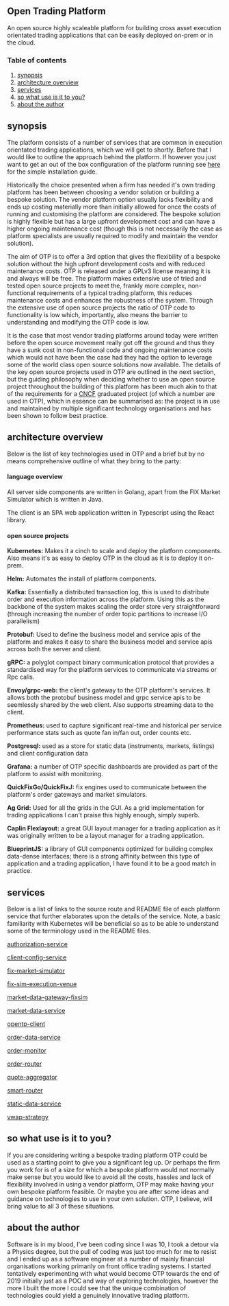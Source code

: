 ## Open Trading Platform

An open source highly scaleable platform for building cross asset execution orientated trading applications that can be easily deployed on-prem or in the cloud.

### Table of contents
1. [synopsis](#synopsis)
2. [architecture overview](#architectureoverview)
3. [services](#services)
4. [so what use is it to you?](#sowhatuseisittoyou)
5. [about the author](#abouttheauthor)

## synopsis <a name="synopsis"></a>

The platform consists of a number of services that are common in execution orientated trading applications, which we will get to shortly.  Before that I would like to outline the approach behind the platform.  If however you just want to get an out of the box configuration of the platform running see [here](https://github.com/ettec/open-trading-platform/blob/master/install/README.md) for the simple installation guide.

Historically the choice presented when a firm has needed it's own trading platform has been between choosing a vendor solution or building a bespoke solution.  The vendor platform option usually lacks flexibility and ends up costing materially more than initially allowed for once the costs of running and customising the platform are considered.  The bespoke solution is highly flexible but has a large upfront development cost and can have a higher ongoing maintenance cost (though this is not necessarily the case as platform specialists are usually required to modify and maintain the vendor solution). 

 The aim of OTP is to offer a 3rd option that gives the flexibility of a bespoke solution without the high upfront development costs and with reduced maintenance costs.  OTP is released under a GPLv3 license meaning it is and always will be free.  The platform makes extensive use of tried and tested open source projects to meet the, frankly more complex, non-functional requirements of a typical trading platform, this reduces maintenance costs and enhances the robustness of the system.  Through the extensive use of open source projects the ratio of OTP code to functionality is low which, importantly, also means the barrier to understanding and modifying the OTP code is low.

It is the case that most vendor trading platforms around today were written before the open source movement really got off the ground and thus they have a sunk cost in non-functional code and ongoing maintenance costs which would not have been the case had they had the option to leverage some of the world class open source solutions now available.  The details of the key open source projects used in OTP are outlined in the next section, but the guiding philosophy when deciding whether to use an open source project throughout the building of this platform has been much akin to that of the requirements for a [CNCF](https://www.cncf.io/) graduated project (of which a number are used in OTP), which in essence can be summarised as:  the project is in use and maintained by multiple significant technology organisations and has been shown to follow best practice.  



## architecture overview <a name="architectureoverview"></a>

Below is the list of key technologies used in OTP and a brief but by no means comprehensive outline of what they bring to the party:

#### language overview

All server side components are written in Golang, apart from the FIX Market Simulator which is written in Java.  

The client is an SPA web application written in Typescript using the React library.  

#### open source projects

**Kubernetes:** Makes it a cinch to scale and deploy the platform components.  Also means it's as easy to deploy OTP in the cloud as it is to deploy it on-prem. 

**Helm:** Automates the install of platform components.

**Kafka:** Essentially a distributed transaction log, this is used to distribute order and execution information across the platform.  Using this as the backbone of the system makes scaling the order store very straightforward (through increasing the number of order topic partitions to increase I/O parallelism)

**Protobuf:** Used to define the business model and service apis of the platform and makes it easy to share the business model and service apis across both the server and client.

**gRPC:**  a polyglot compact binary communication protocol that provides a standardised way for the platform services to communicate via streams or Rpc calls.

**Envoy/grpc-web:**  the client's gateway to the OTP platform's services.  It allows both the protobuf business model and grpc service apis to be seemlessly shared by the web client.  Also supports streaming data to the client. 

**Prometheus:**  used to capture significant real-time and historical per service performance stats such as quote fan in/fan out, order counts etc. 

**Postgresql:** used as a store for static data (instruments, markets, listings) and client configuration data

**Grafana:**  a number of OTP specific dashboards are provided as part of the platform to assist with monitoring.

**QuickFixGo/QuickFixJ:** fix engines used to communicate between the platform's order gateways and market simulators.

**Ag Grid:** Used for all the grids in the GUI.  As a grid implementation for trading applications I can't praise this highly enough, simply superb.  

**Caplin Flexlayout:** a great GUI layout manager for a trading application as it was originally written to be a layout manager for a trading application.

**BlueprintJS:**  a library of GUI components optimized for building complex data-dense interfaces; there is a strong affinity between this type of application and a trading application, I have found it to be a good match in practice.



## services  <a name="services"></a>

Below is a list of links to the  source route and README file of each platform service that further elaborates upon the details of the service.  Note, a basic familiarity with Kubernetes will be beneficial so as to be able to understand some of the terminology used in the README files.

[authorization-service](https://github.com/ettec/open-trading-platform/blob/master/go/authorization-service)

[client-config-service](https://github.com/ettec/open-trading-platform/blob/master/go/client-config-service)

[fix-market-simulator](https://github.com/ettec/open-trading-platform/blob/master/java/fixmarketsimulator)

[fix-sim-execution-venue](https://github.com/ettec/open-trading-platform/blob/master/go/execution-venues/fix-sim-execution-venue)

[market-data-gateway-fixsim](https://github.com/ettec/open-trading-platform/blob/master/go/market-data/market-data-gateway-fixsim)

[market-data-service](https://github.com/ettec/open-trading-platform/blob/master/go/market-data/market-data-service)

[opentp-client](https://github.com/ettec/open-trading-platform/blob/master/react/opentp-client)

[order-data-service](https://github.com/ettec/open-trading-platform/blob/master/go/order-data-service)

[order-monitor](https://github.com/ettec/open-trading-platform/blob/master/go/order-monitor)

[order-router](https://github.com/ettec/open-trading-platform/blob/master/go/execution-venues/order-router)

[quote-aggregator](https://github.com/ettec/open-trading-platform/tree/master/go/market-data/quote-aggregator)

[smart-router](https://github.com/ettec/open-trading-platform/tree/master/go/execution-venues/smart-router)

[static-data-service](https://github.com/ettec/open-trading-platform/blob/master/go/static-data-service)

[vwap-strategy](https://github.com/ettec/open-trading-platform/blob/master/go/execution-venues/vwap-strategy)

## so what use is it to you?  <a name="sowhatuseisittoyou"></a>

If you are considering writing a bespoke trading platform OTP could be used as a starting point to give you a significant leg up.  Or perhaps the firm you work for is of a size for which a bespoke platform would not normally make sense but you would like to avoid all the costs, hassles and lack of flexibility involved in using a vendor platform, OTP may make having your own bespoke platform feasible.  Or maybe you are after some ideas and guidance on technologies to use in your own solution.  OTP, I believe, will bring value to all 3 of these situations.



## about the author <a name="abouttheauthor"></a>

Software is in my blood, I've been coding since I was 10, I took a detour via a Physics degree, but the pull of coding was just too much for me to resist and I ended up as a software engineer at a number of mainly financial organisations working primarily on front office trading systems.   I started tentatively experimenting with what would become OTP towards the end of 2019 initially just as a POC and way of exploring technologies, however the more I built the more I could see that the unique combination of technologies could yield a genuinely innovative trading platform.  

